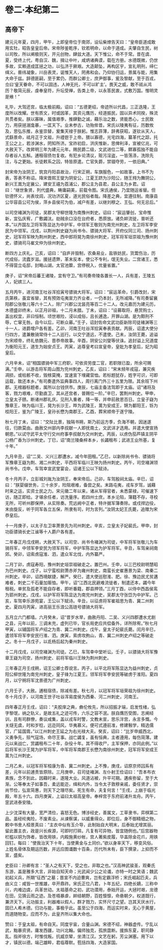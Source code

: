 # 卷二·本纪第二

## 高帝下

建元元年夏，四月，甲午，上即皇帝位于南郊，设坛柴燎告天曰：“皇帝臣道成敢用玄牡，昭告皇皇后帝。宋帝陟鉴乾序，钦若明命，以命于道成。夫肇自生民，树以司牧，所以阐极则天，开元创物，肆兹大道。天下惟公，命不于常。昔在虞、夏，受终上代，粤自汉、魏，揖让中叶，咸炳诸典谟，载在方册。水德既微，仍世多故，实赖道成匡拯之功，以弘济于厥艰。大造颠坠，再构区宇，宣礼明刑，缔仁缉义。晷纬凝象，川岳表灵，诞惟天人，罔弗和会。乃仰协归运，景属与能，用集大命于兹。辞德匪嗣，至于累仍，而群公卿士，庶尹御事，爰及黎献，至于百戎，佥曰‘皇天眷命，不可以固违，人神无托，不可以旷主’。畏天之威，敢不祗从鸿历？敬简元辰，虔奉皇符，升坛受禅，告类上帝，以永答民衷，式敷万国。惟明灵是飨！”

礼毕，大驾还宫，临太极前殿。诏曰：“五德更绍，帝迹所以代昌，三正迭隆，王度所以改耀。世有质文，时或因革，其资元膺历，经道振民，固以异术同揆，殊流共贯者矣。朕以寡昧，属值艰季，推肆勤之诚，藉乐治之数，贤能悉心，士民致力，用获拯溺龛暴，一匡天下。业未参古，功殆侔昔。宋氏以陵夷有征，历数攸及，思弘乐推，永鉴崇替，爰集天禄于朕躬。惟志菲薄，辞弗获昭，遂钦从天人，式繇景命，祗月正于文祖，升禋鬯于上帝。猥以寡德，光宅四海，纂革代之踪，托王公之上，若涉渊水，罔知所济。宝祚初启，洪庆惟新，思俾利泽，宣被亿兆，可大赦天下。改昇明三年为建元元年。赐民爵二级，文武进位二等，鳏寡孤独不能自存者谷人五斛。逋租宿债勿复收。有犯乡论清议，赃污淫盗，一皆荡涤，洗除先注，与之更始。长徒敕系之囚，特皆原遣。亡官失爵，禁锢夺劳，一依旧典。”

封宋帝为汝阴王，筑宫丹阳县故治，行宋正朔，车旗服色，一如故事，上书不为表，答表不称诏。降宋晋熙王燮为阴安公，江夏王跻为沙阳公，随王翙为舞阴公，新兴王嵩为定襄公，建安王禧为荔浦公，郡公主为县君，县公主为乡君。诏曰：“继世象贤，列代盛典，畴庸嗣美，前载令图。宋氏通侯，乃宜随运省替。但钦德怀义，尚表坟闾，况功济区夏，道光民俗者哉。降差之典，宜遵往制。南康县公华容县公可为侯，萍乡县侯可为伯，减户有差，以继刘穆之、王弘、何无忌后。”

以司空褚渊为司徒，吴郡太守柳世隆为南豫州刺史。诏曰：“宸运肇创，宝命惟新，宜弘庆宥，广敷蠲汰。劫贼余口没在台府者，悉原放。诸负衅流徙，普听还本。”以齐国左卫将军陈显达为中护军，中领军王敬则为南兖州刺史，左卫将军李安民为中领军。戊戌，以荆州刺史嶷为尚书令、骠骑大将军、开府仪同三司、扬州刺史，冠军将军映为荆州刺史，西中郎将晃为南徐州刺史，冠军将军垣崇祖为豫州刺史，骠骑司马崔文仲为徐州刺史。

断四方上庆礼。己亥，诏曰：“自庐井毁制，农桑易业，盐铁妨民，货鬻伤治，历代成俗，流蠹岁滋。援拯遗弊，革末反本，使公不专利，氓无失业。二宫诸王，悉不得营立屯邸，封略山湖。太官池籞，宫停税入，优量省置。”

庚子，诏“宋帝后蕃王诸陵，宜有守卫。”有司奏帝陵各置长一人，兵有差，王陵五人，妃嫔三人。

五月丙午，进河南王吐谷浑拾寅号骠骑大将军。诏曰：“宸运革命，引爵改封，宋氏第秩，虽宜省替，其有预效屯夷宣力齐业者，一仍本封，无所减降。”有司奏留襄阳郡公张敬儿等六十二人，除广兴郡公沈昙亮等百二十二人。改元嘉历为建元历，木德盛卯终未，以正月卯祖，十二月未腊。丁未，诏曰：“设募取将，悬赏购士，盖出权宜，非曰恒制。顷世艰险，浸以成俗，且长逋逸，开罪山湖。是为黥刑不辱，亡窜无咎。自今以后，可断众募。”壬子，诏封佐命文武功臣新除司徒褚渊等三十一人，进爵增户各有差。乙卯，河南王吐谷浑拾寅奉表贡献。丙辰，诏遣大使分行四方，遣兼散骑常侍十二人巡行。以交宁道远，不遣使。己未，汝阴王薨，追谥为宋顺帝，终礼依魏元、晋恭帝故事。辛酉，阴安公刘燮等伏诛。追封谥上兄道度为衡阳元王，道生为始安贞王。丙寅，追尊皇考曰宣皇帝，皇妣为孝皇后，妃为昭皇后。

六月辛未，诏“相国骠骑中军三府职，可依资劳度二官，若职限已盈，所余可赐满。”壬申，以游击将军周山图为兖州刺史。乙亥，诏曰：“宋末频年戎寇，兼灾疾凋损，或枯骸不收，毁榇莫掩，宜速宣下埋藏营恤。若标题犹存，姓字可识，可即运载，致还本乡。”有司奏遣外监典事四人，周行离门外三十五里为限。其余班下州郡。无棺器标题者，属所以台钱供市。庚辰，七庙主备法驾即于太庙。诏“诸将及客，戮力艰难，尽勤直卫，其从还宫者，普赐位一阶。”辛巳，罢荆州刺史。甲申，立皇太子赜。断诸州郡礼庆。见刑入重者，降一等，并申前赦恩百日。立皇子嶷为豫章王，映为临川王，晃为长沙王，晔为武陵王，暠为安成王，锵为鄱阳王，铄为桂阳王，鉴为广陵王，皇孙长懋为南郡王。乙酉，葬宋顺帝于遂宁陵。

秋七月丁未，诏曰：“交阯比景，独隔书朔，斯乃前运方季，负海不朝，因迷遂往，归款莫由。曲赦交州部内李叔献一人即抚南土，文武详才选用。并遣大使宣扬朝恩。”以试守武平太守行交州府事李叔献为交州刺史。丙辰，以虏伪茄芦镇主阴平公杨广香为沙州刺史。丁巳，诏“南兰陵桑梓本乡，长蠲租布；武进王业所基，复十年。”

九月辛丑，诏“二吴、义兴三郡遭水，减今年田租。”乙巳，以新除尚书令、骠骑将军豫章王嶷为荆、湘二州刺史，平西将军临川王映为扬州刺史。丙午，司空褚渊领尚书令。戊申，车驾幸宣武堂宴会，诏诸王公以下赋诗。

冬十月丙子，立彭城刘胤为汝阴王，奉宋帝后。己卯，车驾殷祠太庙。辛巳，诏曰：“朕婴缀世务，三十余岁，险阻艰难，备尝之矣。末路屯夷，戎车岁驾，诚藉时来之运，实资士民之力。宋元徽二年以来，诸从军得官者，未悉蒙禄，可催速下访，随正即给。才堪余任者，访洗量序。若四州士庶，本乡沦陷，簿籍不存，寻校无所，可听州郡保押，从实除奏。荒远阙中正者，特许据军簿奏除。或戍捍边役，末由旋反，听于同军各立五保，所隶有司，时为言列。”汝阴太妃王氏薨，追赠为宋恭皇后。

十一月庚子，以太子左卫率萧景先为司州刺史。辛亥，立皇太子妃裴氏。甲申，封功臣骠骑长史江谧等十人爵户各有差。

二年春正月戊戌朔，大赦天下。以司空、尚书令褚渊为司徒，中军将军张敬儿为车骑将军，中领军李安民为领军将军，中护军陈显达为护军将军。辛丑，车驾亲祠南郊。癸卯，诏索虏寇淮、泗，遣众军北伐，内外纂严。

二月丁卯，虏寇寿阳，豫州刺史垣崇祖破走之。置巴州。壬申，以三巴校尉明慧昭为巴州刺史。戊子，以宁蛮校尉萧赤斧为雍州刺史，南蛮长史崔惠景为梁、南秦二州刺史。辛卯，诏西境献捷，解严。癸巳，遣大使巡慰淮、肥。徐、豫边民尤贫遘难者，刺史二千石量加赈恤。甲午，诏“江西北民避难流徙者，制遣还本，蠲今年租税。单贫及孤老不能自存者，即听番籍，郡县押领。”三月丁酉，以侍中西昌侯鸾为郢州刺史。戊戌，以护军将军陈显达为南兖州刺史，吴郡太守张岱为中护军。己亥，车驾幸乐游苑宴，王公以下赋诗。辛丑，以征虏将军崔祖思为青、冀二州刺史。夏四月丙寅，进高丽王乐浪公高琏号骠骑大将军。

五月立六门都墙。六月癸未，诏“昔岁水旱，曲赦丹阳、二吴、义兴四郡遭水尤剧之县，元年以前，三调未充，虚列已毕，官长局吏应共偿备外，详所除宥。”秋七月甲寅，以辅国将军卢绍之为青、冀二州刺史。戊午，皇太子妃裴氏薨。闰月辛巳，遣领军将军李安民行淮、泗。庚寅，索虏攻朐山，青、冀二州刺史卢绍之等破走之。冬十一月戊子，以氐杨后起为秦州刺史。

十二月戊戌，以司空褚渊为司徒。乙巳，车驾幸中堂听讼。壬子，以骠骑大将军豫章王嶷为司空，扬州刺史、前将军临川王映为荆州刺史。

三年春正月壬戌朔，诏王公卿士荐谠言。丙子，以平北将军陈显达为益州刺史，贞阳公柳世隆为南兖州刺史，皇子锋为江夏王。领军将军李安民等破虏于淮阳。夏四月，以宁朔将军沈景德为广州刺史。

六月壬子，大赦。逋租宿债，除减有差。秋七月，以冠军将军垣荣祖为徐州刺史。冬十月戊子，以河南王世子吐谷浑易度侯为西秦、河二州刺史，河南王。

四年春正月壬戌，诏曰：“夫胶庠之典，彝伦攸先，所以招振才端，启发性绪，弘字黎氓，纳之轨义，是故五礼之迹可传，六乐之容不泯。朕自膺历受图，志阐经训，且有司群僚，奏议咸集，盖以戎车时警，文教未宣，思乐泮宫，永言多慨。今关燧无虞，时和岁稔，远迩同风，华夷慕义。便可式遵前准，修建斅学，精选儒官，广延国胄。”以江州刺史王延之为右光禄大夫。癸亥，诏曰：“比岁申威西北，义勇争先，殒气寇场，命尽王事。战亡蠲复，虽有恒典，主者遵用，每伤简薄。建元以来战亡，赏蠲租布二十年，杂役十年。其不得收尸，主军保押，亦同此例。”以后将军长沙王晃为护军将军，中军将军南郡王长懋为南徐州刺史，冠军将军安成王暠为江州刺史。

二月乙未，以冠军将军桓康为青、冀二州刺史。上不豫，庚戌，诏原京师囚系有差，元年以前逋责皆原除。三月庚申，召司徒褚渊、左仆射王俭诏曰：“吾本布衣素族，念不到此，因藉时来，遂隆大业。风道沾被，升平可期。遘疾弥留，至于大渐。公等奉太子如事吾，柔远能迩，缉和内外，当令太子敦穆亲戚，委任贤才，崇尚节俭，弘宣简惠，则天下之理尽矣。死生有命，夫复何言！”壬戌，上崩于临光殿，年五十六。四月庚寅，上谥曰太祖高皇帝。奉梓宫于东府前渚升龙舟。丙午，窆武进泰安陵。

上少沈深有大量，宽严清俭，喜怒无色。博涉经史，善属文，工草隶书，弈棋第二品。虽经纶夷险，不废素业。从谏察谋，以威重得众。即位后，身不御精细之物，敕中书舍人桓景真曰：“主衣中似有玉介导，此制始自大明末，后泰始尤增其丽。留此置主衣，政是兴长疾源，可即时打碎。凡复有可异物，皆宜随例也。”后宫器物栏槛以铜为饰者，皆改用铁，内殿施黄纱帐，宫人著紫皮履，华盖除金花爪，用铁回钉。每曰：“使我治天下十年，当使黄金与土同价。”欲以身率天下，移变风俗。上姓名骨体及期运历数，并远应图谶数十百条，历代所未有，臣下撰录，上抑而不宣，盛矣。

史臣曰：孙卿有言：“圣人之有天下，受之也，非取之也。”汉高神武骏圣，观秦氏东游，盖是雅多大言，非始自知天命；光武闻少公之论谶，亦特一时之笑语；魏武初起义兵，所期“征西”之墓；晋宣不内迫曹爽，岂有定霸浮桥；宋氏崛起匹夫，兵由义立：咸皆一世推雄，卒开鼎祚。宋氏正位八君，卜年五纪，四绝长嫡，三称中兴，内难边虞，兵革世动。太祖基命之初，武功潜用，泰始开运，大拯时艰，龙德在田，见猜云雨之迹。及苍梧暴虐，衅结朝野，百姓懔懔，命悬朝夕。权道既行，兼济天下。元功振主，利器难以假人，群才戮力，实怀尺寸之望。岂其天厌水行，固已人希木德。归功与能，事极乎此。虽至公于四海，而运实时来，无心于黄屋，而道随物变。应而不为，此皇齐所以集大命也。

赞曰：于皇太祖，有命自天。同度宇宙，合量山渊。宋德不绍，神器虚传。宁乱以武，黜暴资贤。庸发西疆，功兴北翰。偏师独克，孤旅霆断。援旆东夏，职司静乱。指斧徐方，时惟伐叛。抗威京辇，坐清江汉。文艺在躬，芳尘渊塞。用下以才，镇民以德。端己雄睟，君临尊默。苞括四海，大造家国。
